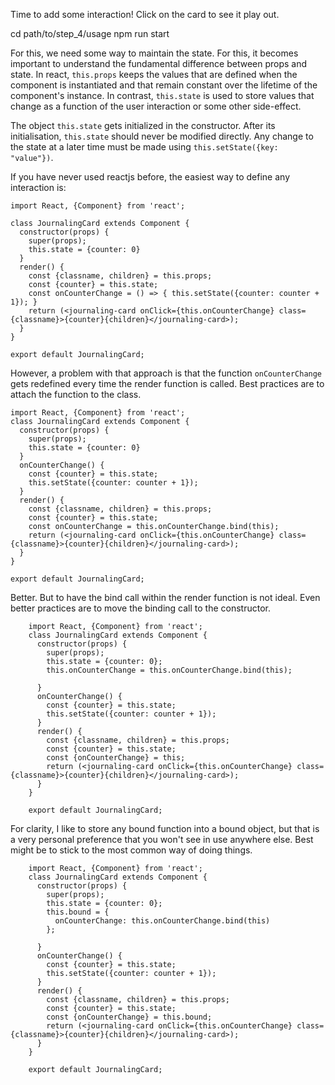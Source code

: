 Time to add some interaction! Click on the card to see it play out.

   cd path/to/step_4/usage
   npm run start

For this, we need some way to maintain the state. For this, it becomes important to understand the fundamental difference between props and state. In react, `this.props` keeps the values that are defined when the component is instantiated and that remain constant over the lifetime of the component's instance. In contrast, `this.state` is used to store values that change as a function of the user interaction or some other side-effect.

The object `this.state` gets initialized in the constructor. After its initialisation, `this.state` should never be modified directly. Any change to the state at a later time must be made using `this.setState({key: "value"})`.

If you have never used reactjs before, the easiest way to define any interaction is:

    import React, {Component} from 'react';

    class JournalingCard extends Component {
      constructor(props) {
        super(props);
        this.state = {counter: 0}
      }
      render() {
        const {classname, children} = this.props;
        const {counter} = this.state;
        const onCounterChange = () => { this.setState({counter: counter + 1}); }
        return (<journaling-card onClick={this.onCounterChange} class={classname}>{counter}{children}</journaling-card>);
      }
    }

    export default JournalingCard;

However, a problem with that approach is that the function `onCounterChange` gets redefined every time the render function is called. Best practices are to attach the function to the class.


    import React, {Component} from 'react';
    class JournalingCard extends Component {
      constructor(props) {
        super(props);
        this.state = {counter: 0}
      }
      onCounterChange() {
        const {counter} = this.state;
        this.setState({counter: counter + 1});
      }
      render() {
        const {classname, children} = this.props;
        const {counter} = this.state;
        const onCounterChange = this.onCounterChange.bind(this);
        return (<journaling-card onClick={this.onCounterChange} class={classname}>{counter}{children}</journaling-card>);
      }
    }

    export default JournalingCard;

Better. But to have the bind call within the render function is not ideal. Even better practices are to move the binding call to the constructor.

        import React, {Component} from 'react';
        class JournalingCard extends Component {
          constructor(props) {
            super(props);
            this.state = {counter: 0};
            this.onCounterChange = this.onCounterChange.bind(this);

          }
          onCounterChange() {
            const {counter} = this.state;
            this.setState({counter: counter + 1});
          }
          render() {
            const {classname, children} = this.props;
            const {counter} = this.state;
            const {onCounterChange} = this;
            return (<journaling-card onClick={this.onCounterChange} class={classname}>{counter}{children}</journaling-card>);
          }
        }

        export default JournalingCard;

For clarity, I like to store any bound function into a bound object, but that is a very personal preference that you won't see in use anywhere else. Best might be to stick to the most common way of doing things.

        import React, {Component} from 'react';
        class JournalingCard extends Component {
          constructor(props) {
            super(props);
            this.state = {counter: 0};
            this.bound = {
              onCounterChange: this.onCounterChange.bind(this)
            };

          }
          onCounterChange() {
            const {counter} = this.state;
            this.setState({counter: counter + 1});
          }
          render() {
            const {classname, children} = this.props;
            const {counter} = this.state;
            const {onCounterChange} = this.bound;
            return (<journaling-card onClick={this.onCounterChange} class={classname}>{counter}{children}</journaling-card>);
          }
        }

        export default JournalingCard;
